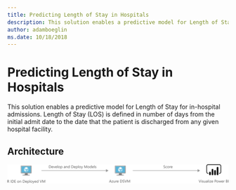 ```yaml
---
title: Predicting Length of Stay in Hospitals 
description: This solution enables a predictive model for Length of Stay for in-hospital admissions. Length of Stay (LOS) is defined in number of days from the initial admit date to the date that the patient is discharged from any given hospital facility.
author: adamboeglin
ms.date: 10/18/2018
---
```

# Predicting Length of Stay in Hospitals 
This solution enables a predictive model for Length of Stay for in-hospital admissions. Length of Stay (LOS) is defined in number of days from the initial admit date to the date that the patient is discharged from any given hospital facility.

## Architecture
<img src="media/predicting-length-of-stay-in-hospitals.svg" alt='architecture diagram' />